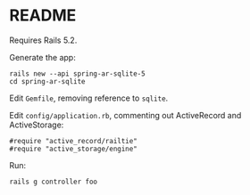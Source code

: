 # README

Requires Rails 5.2.

Generate the app:

    rails new --api spring-ar-sqlite-5
    cd spring-ar-sqlite

Edit `Gemfile`, removing reference to `sqlite`.

Edit `config/application.rb`, commenting out ActiveRecord and ActiveStorage:

    #require "active_record/railtie"
    #require "active_storage/engine"

Run:

    rails g controller foo
